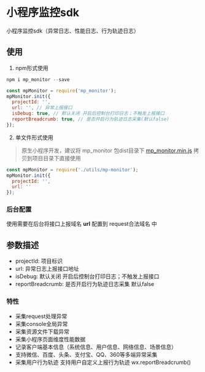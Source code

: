 # 小程序监控sdk

小程序监控sdk（异常日志、性能日志、行为轨迹日志）

## 使用

1. npm形式使用

```js
npm i mp_monitor --save

const mpMonitor = require('mp_monitor');
mpMonitor.init({
  projectId: '',
  url: '', // 异常上报接口
  isDebug: true, // 默认关闭 开启后控制台打印日志；不触发上报接口
  reportBreadcrumb: true, // 是否开启行为轨迹日志采集(默认false)
});
```

2. 单文件形式使用

> 原生小程序开发，建议将 mp_monitor 包dist目录下 [mp_monitor.min.js](https://github.com/BubbleM/mp_monitor/blob/main/dist/mp_monitor.min.js) 拷贝到项目目录下直接使用

```js
const mpMonitor = require('./utils/mp-monitor');
mpMonitor.init({
  projectId: '',
  url: ''
});
```
### 后台配置

使用需要在后台将接口上报域名 **url**  配置到 request合法域名 中

## 参数描述

- projectId: 项目标识
- url: 异常日志上报接口地址
- isDebug: 默认关闭 开启后控制台打印日志；不触发上报接口
- reportBreadcrumb: 是否开启行为轨迹日志采集 默认false

### 特性

- 采集request处理异常
- 采集console全局异常
- 采集资源文件下载异常
- 采集小程序页面维度性能数据
- 记录客户端基本信息（系统信息、用户信息、网络信息、场景信息）
- 支持微信、百度、头条、支付宝、QQ、360等多端异常采集
- 采集用户行为轨迹
  支持用户自定义上报行为轨迹 wx.reportBreadcrumb()
